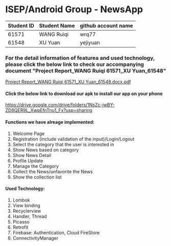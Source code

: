 # ISEP/Android Group - NewsApp

|  Student ID   | Student Name  | github account name|
|  ----         | ----          | ----               |
| 61571         | WANG Ruiqi    |wrq77               |
| 61548         | XU Yuan       |yejiyuan            |

### For the detail information of featurea and used technology, please click the below link to check our accompanying document "Project Report_WANG Ruiqi 61571_XU Yuan_61548"
[Project Report_WANG Ruiqi 61571_XU Yuan_61548.docx.pdf](https://github.com/wrq77/Android-App_NewsApp/files/7916218/Project.Report_WANG.Ruiqi.61571_XU.Yuan_61548.docx.pdf)



#### Click the below link to download our apk to install our app on your phone

https://drive.google.com/drive/folders/1NsZc-jwBY-ZD8QER9L_XwpEfnTnu1_Fx?usp=sharing



#### Functions we have alreage implemented:
1. Welcome Page
2. Registration (include validation of the input)/Login/Logout
3. Select the category that the user is interested in
4. Show News based on category
5. Show News Detail
6. Profile Update
7. Manage the Category
8. Collect the News/unfavorite the News
9. Show the collection list


#### Used Technology:
1. Lombok 
2. View binding
3. Recyclerview
4. Handler, Thread
5. Picasso
6. Retrofit
7. Firebase: Authentication, Cloud FireStore
8. ConnectivityManager

